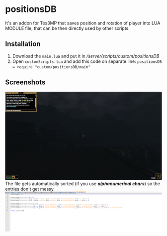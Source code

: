 # positionsDB
It's an addon for Tes3MP that saves position and rotation of player into LUA MODULE file, that can be then directly used by other scripts.

## Installation
1. Download the ```main.lua``` and put it in */server/scripts/custom/positionsDB*
2. Open ```customScripts.lua``` and add this code on separate line: ```positionsDB = require "custom/positionsDB/main"```

## Screenshots
![alt text](https://github.com/Nkfree/positionsDB/blob/master/inGame.png)
The file gets automatically sorted (if you use ***alphanumerical chars***) so the entries don't get messy.
![alt text](https://github.com/Nkfree/positionsDB/blob/master/actualFile.png)



